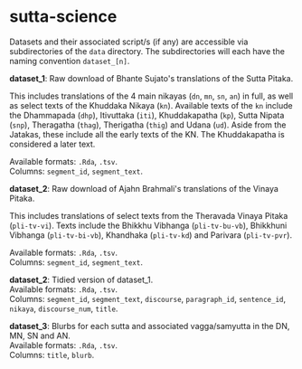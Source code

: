 # sutta-science

Datasets and their associated script/s (if any) are accessible via subdirectories of the `data` directory. The subdirectories will each have the naming convention `dataset_[n]`.

**dataset_1**: Raw download of Bhante Sujato's translations of the Sutta Pitaka. 

This includes translations of the 4 main nikayas (`dn`, `mn`, `sn`, `an`) in full, as well as select texts of the Khuddaka Nikaya (`kn`). Available texts of the `kn` include the Dhammapada (`dhp`), Itivuttaka (`iti`), Khuddakapatha (`kp`), Sutta Nipata (`snp`), Theragatha (`thag`), Therigatha (`thig`) and Udana (`ud`). Aside from the Jatakas, these include all the early texts of the KN. The Khuddakapatha is considered a later text.

Available formats: `.Rda`, `.tsv`.  
Columns: `segment_id`, `segment_text`.

**dataset_2**: Raw download of Ajahn Brahmali's translations of the Vinaya Pitaka.

This includes translations of select texts from the Theravada Vinaya Pitaka (`pli-tv-vi`). Texts include the Bhikkhu Vibhanga (`pli-tv-bu-vb`), Bhikkhuni Vibhanga (`pli-tv-bi-vb`), Khandhaka (`pli-tv-kd`) and Parivara (`pli-tv-pvr`).

Available formats: `.Rda`, `.tsv`.  
Columns: `segment_id`, `segment_text`.

**dataset_2**: Tidied version of dataset_1.  
Available formats: `.Rda`, `.tsv`.  
Columns: `segment_id`, `segment_text`, `discourse`, `paragraph_id`, `sentence_id`, `nikaya`, `discourse_num`, `title`.  

**dataset_3**: Blurbs for each sutta and associated vagga/samyutta in the DN, MN, SN and AN.  
Available formats: `.Rda`, `.tsv`.  
Columns: `title`, `blurb`. 